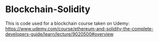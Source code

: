 # Blockchain-Solidity
This is code used for a blockchain course taken on Udemy: https://www.udemy.com/course/ethereum-and-solidity-the-complete-developers-guide/learn/lecture/9020500#overview
